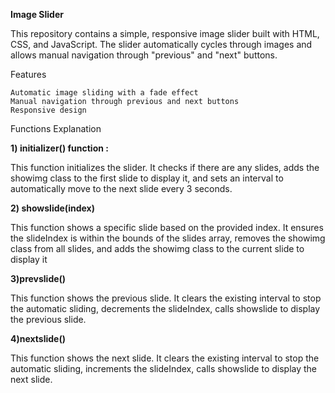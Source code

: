 **Image Slider**

This repository contains a simple, responsive image slider built with HTML, CSS, and JavaScript. The slider automatically cycles through images and allows manual navigation through "previous" and "next" buttons.

Features

    Automatic image sliding with a fade effect
    Manual navigation through previous and next buttons
    Responsive design

Functions Explanation

**1) initializer() function :**

This function initializes the slider. It checks if there are any slides, 
adds the showimg class to the first slide to display it,
and sets an interval to automatically move to the next slide every 3 seconds.

**2) showslide(index)**

This function shows a specific slide based on the provided index. 
It ensures the slideIndex is within the bounds of the slides array, removes the showimg class from all slides,
and adds the showimg class to the current slide to display it

**3)prevslide()**

This function shows the previous slide. It clears the existing interval to stop the automatic sliding, 
decrements the slideIndex, calls showslide to display the previous slide.

**4)nextslide()**

This function shows the next slide. It clears the existing interval to stop the automatic sliding,
increments the slideIndex, calls showslide to display the next slide.


